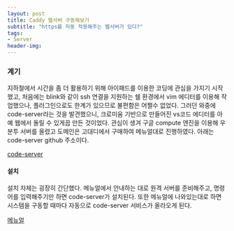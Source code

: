 ```yaml
---
layout: post
title: Caddy 웹서버 구동해보기
subtitle: "https를 자동 적용해주는 웹서버가 있다?"
tags:
- Server
header-img: 
---
```


### 계기

지하철에서 시간을 좀 더 활용하기 위해 아이패드를 이용한 코딩에 관심을 가지기 시작했고, 처음에는 blink와 같이 ssh 연결을 지원하는 쉘 환경에서 vim 에디터를 이용해 작업했으나, 플러그인으로도 한계가 있으므로 불편함은 어쩔수 없었다. 그러던 와중에 code-server라는 것을 발견했으니, 크로미움 기반으로 만들어진 vs코드 에디터를 아예 웹에서 돌릴 수 있게끔 만든 것이었다. 관심이 생겨 구글 compute 엔진을 이용해 우분투 서버를 올렸고 도메인은 고대디에서 구매하여 메뉴얼대로 진행하였다. 아래는 code-server github 주소이다.

[code-server](https://github.com/cdr/code-server)


#### 설치

설치 자체는 굉장히 간단했다. 메뉴얼에서 안내하는 대로 원격 서버를 준비해주고, 명령어를 입력해주기만 하면 code-server가 설치된다. 또한 메뉴얼에 나와있는대로 하면 시스템을 구동할 때마다 자동으로 code-server 서비스가 올라오게 된다.

[메뉴얼](https://github.com/cdr/code-server/blob/v3.5.0/doc/guide.md)







